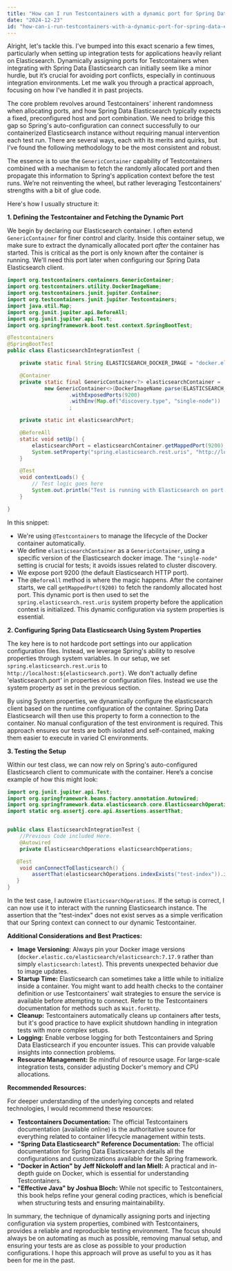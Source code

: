 ```yaml
---
title: "How can I run Testcontainers with a dynamic port for Spring Data Elasticsearch?"
date: "2024-12-23"
id: "how-can-i-run-testcontainers-with-a-dynamic-port-for-spring-data-elasticsearch"
---
```


Alright, let's tackle this. I've bumped into this exact scenario a few times, particularly when setting up integration tests for applications heavily reliant on Elasticsearch. Dynamically assigning ports for Testcontainers when integrating with Spring Data Elasticsearch can initially seem like a minor hurdle, but it’s crucial for avoiding port conflicts, especially in continuous integration environments. Let me walk you through a practical approach, focusing on how I’ve handled it in past projects.

The core problem revolves around Testcontainers' inherent randomness when allocating ports, and how Spring Data Elasticsearch typically expects a fixed, preconfigured host and port combination. We need to bridge this gap so Spring's auto-configuration can connect successfully to our containerized Elasticsearch instance without requiring manual intervention each test run. There are several ways, each with its merits and quirks, but I’ve found the following methodology to be the most consistent and robust.

The essence is to use the `GenericContainer` capability of Testcontainers combined with a mechanism to fetch the randomly allocated port and then propagate this information to Spring's application context before the test runs. We’re not reinventing the wheel, but rather leveraging Testcontainers' strengths with a bit of glue code.

Here's how I usually structure it:

**1. Defining the Testcontainer and Fetching the Dynamic Port**

We begin by declaring our Elasticsearch container. I often extend `GenericContainer` for finer control and clarity. Inside this container setup, we make sure to extract the dynamically allocated port *after* the container has started. This is critical as the port is only known after the container is running. We'll need this port later when configuring our Spring Data Elasticsearch client.

```java
import org.testcontainers.containers.GenericContainer;
import org.testcontainers.utility.DockerImageName;
import org.testcontainers.junit.jupiter.Container;
import org.testcontainers.junit.jupiter.Testcontainers;
import java.util.Map;
import org.junit.jupiter.api.BeforeAll;
import org.junit.jupiter.api.Test;
import org.springframework.boot.test.context.SpringBootTest;

@Testcontainers
@SpringBootTest
public class ElasticsearchIntegrationTest {

    private static final String ELASTICSEARCH_DOCKER_IMAGE = "docker.elastic.co/elasticsearch/elasticsearch:7.17.9";

    @Container
    private static final GenericContainer<?> elasticsearchContainer =
            new GenericContainer<>(DockerImageName.parse(ELASTICSEARCH_DOCKER_IMAGE))
                    .withExposedPorts(9200)
                    .withEnv(Map.of("discovery.type", "single-node"))
                    ;

    private static int elasticsearchPort;

    @BeforeAll
    static void setUp() {
        elasticsearchPort = elasticsearchContainer.getMappedPort(9200);
        System.setProperty("spring.elasticsearch.rest.uris", "http://localhost:" + elasticsearchPort);
    }

    @Test
    void contextLoads() {
        // Test logic goes here
        System.out.println("Test is running with Elasticsearch on port: " + elasticsearchPort);
    }

}

```

In this snippet:

*   We're using `@Testcontainers` to manage the lifecycle of the Docker container automatically.
*   We define `elasticsearchContainer` as a `GenericContainer`, using a specific version of the Elasticsearch docker image. The `"single-node"` setting is crucial for tests; it avoids issues related to cluster discovery.
*   We expose port 9200 (the default Elasticsearch HTTP port).
*   The `@BeforeAll` method is where the magic happens. After the container starts, we call `getMappedPort(9200)` to fetch the randomly allocated host port. This dynamic port is then used to set the `spring.elasticsearch.rest.uris` system property before the application context is initialized. This dynamic configuration via system properties is essential.

**2. Configuring Spring Data Elasticsearch Using System Properties**

The key here is to not hardcode port settings into our application configuration files. Instead, we leverage Spring's ability to resolve properties through system variables. In our setup, we set `spring.elasticsearch.rest.uris` to `http://localhost:${elasticsearch.port}`. We don't actually define 'elasticsearch.port' in properties or configuration files. Instead we use the system property as set in the previous section.

By using System properties, we dynamically configure the elasticsearch client based on the runtime configuration of the container. Spring Data Elasticsearch will then use this property to form a connection to the container. No manual configuration of the test environment is required. This approach ensures our tests are both isolated and self-contained, making them easier to execute in varied CI environments.

**3. Testing the Setup**

Within our test class, we can now rely on Spring's auto-configured Elasticsearch client to communicate with the container. Here’s a concise example of how this might look:

```java
import org.junit.jupiter.api.Test;
import org.springframework.beans.factory.annotation.Autowired;
import org.springframework.data.elasticsearch.core.ElasticsearchOperations;
import static org.assertj.core.api.Assertions.assertThat;


public class ElasticsearchIntegrationTest {
    //Previous Code included Here.
    @Autowired
    private ElasticsearchOperations elasticsearchOperations;

   @Test
    void canConnectToElasticsearch() {
        assertThat(elasticsearchOperations.indexExists("test-index")).isFalse(); //Asserting connectivity by checking for a test index
   }
}
```

In the test case, I autowire `ElasticsearchOperations`. If the setup is correct, I can now use it to interact with the running Elasticsearch instance. The assertion that the "test-index" does not exist serves as a simple verification that our Spring context can connect to our dynamic Testcontainer.

**Additional Considerations and Best Practices:**

*   **Image Versioning:** Always pin your Docker image versions (`docker.elastic.co/elasticsearch/elasticsearch:7.17.9` rather than simply `elasticsearch:latest`). This prevents unexpected behavior due to image updates.
*   **Startup Time:** Elasticsearch can sometimes take a little while to initialize inside a container. You might want to add health checks to the container definition or use Testcontainers' wait strategies to ensure the service is available before attempting to connect. Refer to the Testcontainers documentation for methods such as `Wait.forHttp`.
*   **Cleanup:** Testcontainers automatically cleans up containers after tests, but it's good practice to have explicit shutdown handling in integration tests with more complex setups.
*   **Logging:** Enable verbose logging for both Testcontainers and Spring Data Elasticsearch if you encounter issues. This can provide valuable insights into connection problems.
*   **Resource Management:** Be mindful of resource usage. For large-scale integration tests, consider adjusting Docker's memory and CPU allocations.

**Recommended Resources:**

For deeper understanding of the underlying concepts and related technologies, I would recommend these resources:

*   **Testcontainers Documentation:** The official Testcontainers documentation (available online) is the authoritative source for everything related to container lifecycle management within tests.
*   **"Spring Data Elasticsearch" Reference Documentation:** The official documentation for Spring Data Elasticsearch details all the configurations and customizations available for the Spring framework.
*   **"Docker in Action" by Jeff Nickoloff and Ian Miell:** A practical and in-depth guide on Docker, which is essential for understanding Testcontainers.
*   **"Effective Java" by Joshua Bloch:** While not specific to Testcontainers, this book helps refine your general coding practices, which is beneficial when structuring tests and ensuring maintainability.

In summary, the technique of dynamically assigning ports and injecting configuration via system properties, combined with Testcontainers, provides a reliable and reproducible testing environment. The focus should always be on automating as much as possible, removing manual setup, and ensuring your tests are as close as possible to your production configurations. I hope this approach will prove as useful to you as it has been for me in the past.
